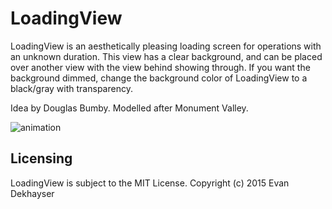 # LoadingView

LoadingView is an aesthetically pleasing loading screen for operations with an unknown duration. This view has a clear background, and can be placed over another view with the view behind showing through. If you want the background dimmed, change the background color of LoadingView to a black/gray with transparency.

Idea by Douglas Bumby. Modelled after Monument Valley.

![animation](https://github.com/edekhayser/LoadingView/blob/master/Animation.gif)

## Licensing

LoadingView is subject to the MIT License. Copyright (c) 2015 Evan Dekhayser

